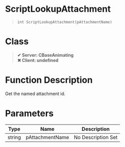 # ScriptLookupAttachment
> `int ScriptLookupAttachment(pAttachmentName)`
# Class
> __✔ Server: CBaseAnimating__  
> __✖ Client: undefined__  
# Function Description
Get the named attachment id.
# Parameters
Type|Name|Description
--|--|--
string|pAttachmentName|No Description Set
